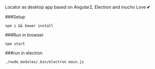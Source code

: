 Locator as desktop app based on Angular2, Electron and mucho Love :two_hearts:

###Setup
```
npm i && bower install
```

###Run in browser
```
npm start
```

###run in electron
```
./node_modules/.bin/electron main.js
```

